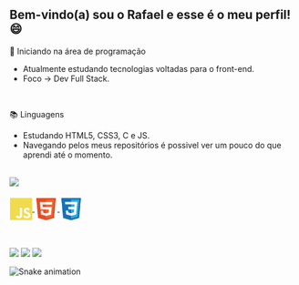 ## Bem-vindo(a) sou o Rafael e esse é o meu perfil! 😄

🎯 Iniciando na área de programação <br>
- Atualmente estudando tecnologias voltadas para o front-end.<br>
- Foco -> Dev Full Stack.
<br>

📚 Linguagens <br>
- Estudando HTML5, CSS3, C e JS. <br>
- Navegando pelos meus repositórios é possivel ver um pouco do que aprendi até o momento. <br>
<br>

 <div>
   <a href="https://github.com/rafacelos">
   <img height="180em" src="https://github-readme-stats.vercel.app/api?username=rafacelos&show_icons=true&theme=tokyonight&include_all_commits=true&count_private=true"/> <br>
</div>
  
  <div ><br>
  <img align="center" height ="40" alt="Js" src="https://raw.githubusercontent.com/devicons/devicon/master/icons/javascript/javascript-plain.svg">
  <img align="center" height ="40" alt="HTML" src="https://raw.githubusercontent.com/devicons/devicon/master/icons/html5/html5-original.svg">
  <img align="center" height ="40" alt="CSS" src="https://raw.githubusercontent.com/devicons/devicon/master/icons/css3/css3-original.svg">
</div><br>
<br>
<div> 

  <a href = "mailto:rafa.celos.dev@gmail.com"><img src="https://img.shields.io/badge/-Gmail-%23333?style=for-the-badge&logo=gmail&logoColor=white" target="_blank"></a>
  <a href="www.linkedin.com/in/rafaeloliveiradev" target="_blank"><img src="https://img.shields.io/badge/-LinkedIn-%230077B5?style=for-the-badge&logo=linkedin&logoColor=white" target="_blank"></a>
  <a href="#" target="_blank"><img src="https://img.shields.io/badge/-Portf%C3%B3lio-brown?style=for-the-badge&logo=true" target="_blank"></a>
  <br>

![Snake animation](https://github.com/Math-Vieira/Math-Vieira/blob/output/github-contribution-grid-snake.svg)

</div>
